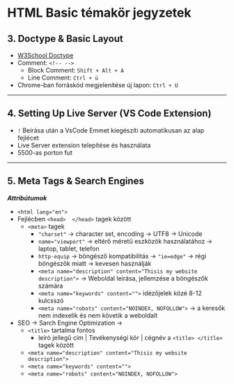 # HTML Basic témakör jegyzetek

## 3. Doctype & Basic Layout

* [W3School Doctype](https://www.w3schools.com/tags/tag_doctype.asp)
* Comment: `<!-- -->`
  * Block Comment: `Shift + Alt + A`
  * Line Comment: `Ctrl + ü`
* Chrome-ban forráskód megjelenítése új lapon: `Ctrl + U`

---

## 4. Setting Up Live Server (VS Code Extension)

* `!` Beírása után a VsCode Emmet kiegészíti automatikusan az alap fejlécet
* Live Server extension telepítése és használata
* 5500-as porton fut

---

## 5. Meta Tags & Search Engines

***Attribútumok***
* `<html lang="en">`
* Fejlécben `<head>  </head>` tagek között
  * `<meta>` tagek
    * `"charset"` -> character set, encoding -> UTF8 -> Unicode
    * `name="viewport"` -> eltérő méretű eszközök használatához -> laptop, tablet, telefon
    * `http-equip` -> böngésző kompatibilitás -> `"ie=edge"` -> régi böngészők miatt -> kevesen használják
    * `<meta name="description" content="Thisis my website description">` -> Weboldal leírása, jellemzése a böngészők számára
    * `<meta name="keywords" content="">` idézőjelek közé 8-12 kulcsszó
    * `<meta name="robots" content="NOINDEX, NOFOLLOW">` -> a keresők nem indexelik és nem követik a weboldalt
* SEO -> Sarch Engine Optimization -> 
  * `<title>` tartalma fontos
    * leíró jellegű cím | Tevékenységi kör | cégnév a `<title> </title>` tagek között
  * `<meta name="description" content="Thisis my website description">`
  * `<meta name="keywords" content="">`
  * `<meta name="robots" content="NOINDEX, NOFOLLOW">`